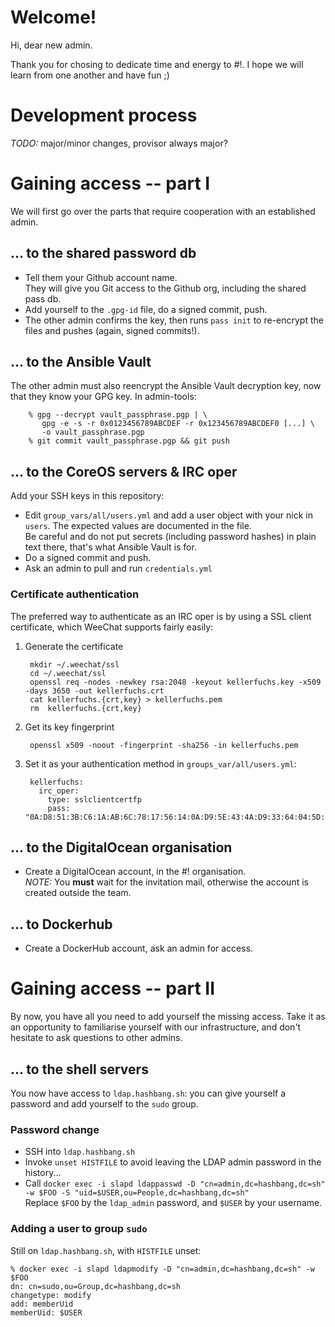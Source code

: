 # Welcome!

Hi, dear new admin.

Thank you for chosing to dedicate time and energy to #!.  I hope we will
  learn from one another and have fun  ;)


# Development process

_TODO:_ major/minor changes, provisor always major?


# Gaining access -- part I

We will first go over the parts that require cooperation
  with an established admin.


## ... to the shared password db

- Tell them your Github account name.  
  They will give you Git access to the Github org, including the shared
  pass db.
- Add yourself to the `.gpg-id` file, do a signed commit, push.
- The other admin confirms the key, then runs `pass init` to re-encrypt
  the files and pushes (again, signed commits!).


## ... to the Ansible Vault

The other admin must also reencrypt the Ansible Vault decryption key,
now that they know your GPG key.  In admin-tools:
  
		% gpg --decrypt vault_passphrase.pgp | \
		   gpg -e -s -r 0x0123456789ABCDEF -r 0x123456789ABCDEF0 [...] \
		   -o vault_passphrase.pgp
		% git commit vault_passphrase.pgp && git push

## ... to the CoreOS servers & IRC oper

Add your SSH keys in this repository:
- Edit `group_vars/all/users.yml` and add a user object with your nick
  in `users`.  The expected values are documented in the file.  
  Be careful and do not put secrets (including password hashes) in plain
  text there, that's what Ansible Vault is for.
- Do a signed commit and push.
- Ask an admin to pull and run `credentials.yml`


### Certificate authentication

The preferred way to authenticate as an IRC oper is by using a SSL
client certificate, which WeeChat supports fairly easily:

1. Generate the certificate

		mkdir ~/.weechat/ssl
		cd ~/.weechat/ssl
		openssl req -nodes -newkey rsa:2048 -keyout kellerfuchs.key -x509 -days 3650 -out kellerfuchs.crt
		cat kellerfuchs.{crt,key} > kellerfuchs.pem
		rm  kellerfuchs.{crt,key}

2. Get its key fingerprint

		openssl x509 -noout -fingerprint -sha256 -in kellerfuchs.pem

3. Set it as your authentication method in `groups_var/all/users.yml`:

		kellerfuchs:
		  irc_oper:
		    type: sslclientcertfp
		    pass: "0A:D8:51:3B:C6:1A:AB:6C:78:17:56:14:0A:D9:5E:43:4A:D9:33:64:04:5D:7F:4D:45:57:C2:86:33:D5:62:5B"


## ... to the DigitalOcean organisation

- Create a DigitalOcean account, in the #! organisation.  
  _NOTE:_ You **must** wait for the invitation mail, otherwise the
  account is created outside the team.


## ... to Dockerhub

- Create a DockerHub account, ask an admin for access.


# Gaining access -- part II

By now, you have all you need to add yourself the missing access.
Take it as an opportunity to familiarise yourself with our
  infrastructure, and don't hesitate to ask questions to other admins.


## ... to the shell servers

You now have access to `ldap.hashbang.sh`:
  you can give yourself a password and add yourself to the `sudo` group.


### Password change

- SSH into `ldap.hashbang.sh`
- Invoke `unset HISTFILE` to avoid leaving the LDAP admin password in the history...
- Call `docker exec -i slapd ldappasswd -D "cn=admin,dc=hashbang,dc=sh" -w $FOO -S "uid=$USER,ou=People,dc=hashbang,dc=sh"`  
  Replace `$FOO` by the `ldap_admin` password, and `$USER` by your username.


### Adding a user to group `sudo`

Still on `ldap.hashbang.sh`, with `HISTFILE` unset:

	% docker exec -i slapd ldapmodify -D "cn=admin,dc=hashbang,dc=sh" -w $FOO
	dn: cn=sudo,ou=Group,dc=hashbang,dc=sh
	changetype: modify
	add: memberUid
	memberUid: $USER
